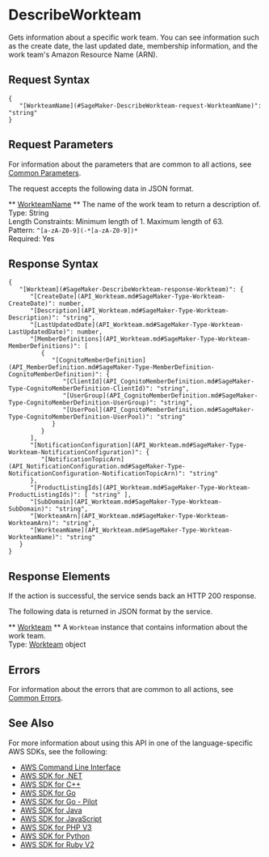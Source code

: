 # DescribeWorkteam<a name="API_DescribeWorkteam"></a>

Gets information about a specific work team\. You can see information such as the create date, the last updated date, membership information, and the work team's Amazon Resource Name \(ARN\)\.

## Request Syntax<a name="API_DescribeWorkteam_RequestSyntax"></a>

```
{
   "[WorkteamName](#SageMaker-DescribeWorkteam-request-WorkteamName)": "string"
}
```

## Request Parameters<a name="API_DescribeWorkteam_RequestParameters"></a>

For information about the parameters that are common to all actions, see [Common Parameters](CommonParameters.md)\.

The request accepts the following data in JSON format\.

 ** [WorkteamName](#API_DescribeWorkteam_RequestSyntax) **   <a name="SageMaker-DescribeWorkteam-request-WorkteamName"></a>
The name of the work team to return a description of\.  
Type: String  
Length Constraints: Minimum length of 1\. Maximum length of 63\.  
Pattern: `^[a-zA-Z0-9](-*[a-zA-Z0-9])*`   
Required: Yes

## Response Syntax<a name="API_DescribeWorkteam_ResponseSyntax"></a>

```
{
   "[Workteam](#SageMaker-DescribeWorkteam-response-Workteam)": { 
      "[CreateDate](API_Workteam.md#SageMaker-Type-Workteam-CreateDate)": number,
      "[Description](API_Workteam.md#SageMaker-Type-Workteam-Description)": "string",
      "[LastUpdatedDate](API_Workteam.md#SageMaker-Type-Workteam-LastUpdatedDate)": number,
      "[MemberDefinitions](API_Workteam.md#SageMaker-Type-Workteam-MemberDefinitions)": [ 
         { 
            "[CognitoMemberDefinition](API_MemberDefinition.md#SageMaker-Type-MemberDefinition-CognitoMemberDefinition)": { 
               "[ClientId](API_CognitoMemberDefinition.md#SageMaker-Type-CognitoMemberDefinition-ClientId)": "string",
               "[UserGroup](API_CognitoMemberDefinition.md#SageMaker-Type-CognitoMemberDefinition-UserGroup)": "string",
               "[UserPool](API_CognitoMemberDefinition.md#SageMaker-Type-CognitoMemberDefinition-UserPool)": "string"
            }
         }
      ],
      "[NotificationConfiguration](API_Workteam.md#SageMaker-Type-Workteam-NotificationConfiguration)": { 
         "[NotificationTopicArn](API_NotificationConfiguration.md#SageMaker-Type-NotificationConfiguration-NotificationTopicArn)": "string"
      },
      "[ProductListingIds](API_Workteam.md#SageMaker-Type-Workteam-ProductListingIds)": [ "string" ],
      "[SubDomain](API_Workteam.md#SageMaker-Type-Workteam-SubDomain)": "string",
      "[WorkteamArn](API_Workteam.md#SageMaker-Type-Workteam-WorkteamArn)": "string",
      "[WorkteamName](API_Workteam.md#SageMaker-Type-Workteam-WorkteamName)": "string"
   }
}
```

## Response Elements<a name="API_DescribeWorkteam_ResponseElements"></a>

If the action is successful, the service sends back an HTTP 200 response\.

The following data is returned in JSON format by the service\.

 ** [Workteam](#API_DescribeWorkteam_ResponseSyntax) **   <a name="SageMaker-DescribeWorkteam-response-Workteam"></a>
A `Workteam` instance that contains information about the work team\.   
Type: [Workteam](API_Workteam.md) object

## Errors<a name="API_DescribeWorkteam_Errors"></a>

For information about the errors that are common to all actions, see [Common Errors](CommonErrors.md)\.

## See Also<a name="API_DescribeWorkteam_SeeAlso"></a>

For more information about using this API in one of the language\-specific AWS SDKs, see the following:
+  [AWS Command Line Interface](https://docs.aws.amazon.com/goto/aws-cli/sagemaker-2017-07-24/DescribeWorkteam) 
+  [AWS SDK for \.NET](https://docs.aws.amazon.com/goto/DotNetSDKV3/sagemaker-2017-07-24/DescribeWorkteam) 
+  [AWS SDK for C\+\+](https://docs.aws.amazon.com/goto/SdkForCpp/sagemaker-2017-07-24/DescribeWorkteam) 
+  [AWS SDK for Go](https://docs.aws.amazon.com/goto/SdkForGoV1/sagemaker-2017-07-24/DescribeWorkteam) 
+  [AWS SDK for Go \- Pilot](https://docs.aws.amazon.com/goto/SdkForGoPilot/sagemaker-2017-07-24/DescribeWorkteam) 
+  [AWS SDK for Java](https://docs.aws.amazon.com/goto/SdkForJava/sagemaker-2017-07-24/DescribeWorkteam) 
+  [AWS SDK for JavaScript](https://docs.aws.amazon.com/goto/AWSJavaScriptSDK/sagemaker-2017-07-24/DescribeWorkteam) 
+  [AWS SDK for PHP V3](https://docs.aws.amazon.com/goto/SdkForPHPV3/sagemaker-2017-07-24/DescribeWorkteam) 
+  [AWS SDK for Python](https://docs.aws.amazon.com/goto/boto3/sagemaker-2017-07-24/DescribeWorkteam) 
+  [AWS SDK for Ruby V2](https://docs.aws.amazon.com/goto/SdkForRubyV2/sagemaker-2017-07-24/DescribeWorkteam) 